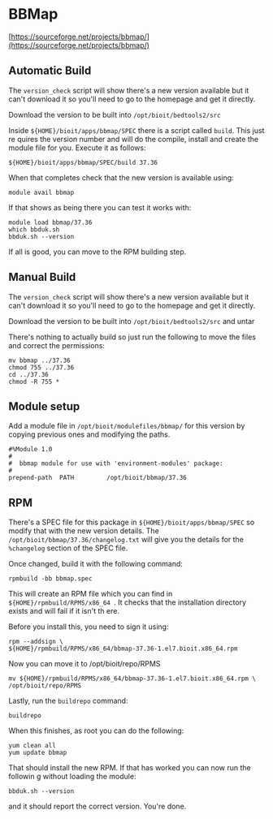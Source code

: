 # BBMap

[https://sourceforge.net/projects/bbmap/](https://sourceforge.net/projects/bbmap/)

## Automatic Build

The `version_check` script will show there's a new version available but it can't download it so you'll need to go to the homepage and get it directly.

Download the version to be built into `/opt/bioit/bedtools2/src`

Inside `${HOME}/bioit/apps/bbmap/SPEC` there is a script called `build`. This just re
quires the version number and will do the compile, install and create the module
file for you. Execute it as follows:

    ${HOME}/bioit/apps/bbmap/SPEC/build 37.36

When that completes check that the new version is available using:

    module avail bbmap

If that shows as being there you can test it works with:

    module load bbmap/37.36
    which bbduk.sh
    bbduk.sh --version

If all is good, you can move to the RPM building step.

## Manual Build

The `version_check` script will show there's a new version available but it can't download it so you'll need to go to the homepage and get it directly.

Download the version to be built into `/opt/bioit/bedtools2/src` and untar

There's nothing to actually build so just run the following to move the files and correct the permissions:

    mv bbmap ../37.36
    chmod 755 ../37.36
    cd ../37.36
    chmod -R 755 *

## Module setup

Add a module file in `/opt/bioit/modulefiles/bbmap/` for this version by copying previous ones and modifying the paths.

    #%Module 1.0
    #
    #  bbmap module for use with 'environment-modules' package:
    #
    prepend-path  PATH         /opt/bioit/bbmap/37.36

## RPM

There's a SPEC file for this package in `${HOME}/bioit/apps/bbmap/SPEC` so modify that with the new version details. The `/opt/bioit/bbmap/37.36/changelog.txt` will give you the details for the `%changelog` section of the SPEC file.

Once changed, build it with the following command:

    rpmbuild -bb bbmap.spec

This will create an RPM file which you can find in `${HOME}/rpmbuild/RPMS/x86_64
`. It checks that the installation directory exists and will fail if it isn't th
ere.

Before you install this, you need to sign it using:

    rpm --addsign \
    ${HOME}/rpmbuild/RPMS/x86_64/bbmap-37.36-1.el7.bioit.x86_64.rpm

Now you can move it to /opt/bioit/repo/RPMS

    mv ${HOME}/rpmbuild/RPMS/x86_64/bbmap-37.36-1.el7.bioit.x86_64.rpm \
    /opt/bioit/repo/RPMS

Lastly, run the `buildrepo` command:

    buildrepo

When this finishes, as root you can do the following:

    yum clean all
    yum update bbmap

That should install the new RPM. If that has worked you can now run the followin
g without loading the module:

    bbduk.sh --version

and it should report the correct version. You're done.
